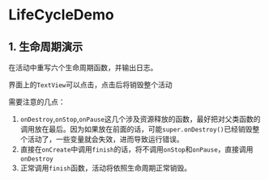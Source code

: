 # LifeCycleDemo

## 1. 生命周期演示


在活动中重写六个生命周期函数，并输出日志。

界面上的`TextView`可以点击，点击后将销毁整个活动

需要注意的几点：

1. `onDestroy`,`onStop`,`onPause`这几个涉及资源释放的函数，最好把对父类函数的调用放在最后。因为如果放在前面的话，可能`super.onDestroy()`已经销毁整个活动了，一些变量就会失效，进而导致运行错误。
2. 直接在`onCreate`中调用`finish`的话，将不调用`onStop`和`onPause`，直接调用`onDestroy`
3. 正常调用`finish`函数，活动将依照生命周期正常销毁。